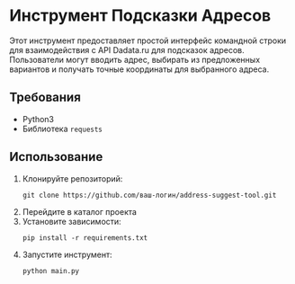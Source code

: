 # Инструмент Подсказки Адресов

Этот инструмент предоставляет простой интерфейс командной строки для взаимодействия с API Dadata.ru для подсказок адресов. Пользователи могут вводить адрес, выбирать из предложенных вариантов и получать точные координаты для выбранного адреса.

## Требования

- Python3
- Библиотека `requests`

## Использование

1. Клонируйте репозиторий:
   ```
   git clone https://github.com/ваш-логин/address-suggest-tool.git
   ```
2. Перейдите в каталог проекта
3. Установите зависимости:
   ```
   pip install -r requirements.txt
   ```
4. Запустите инструмент:
   ```
   python main.py
   ```
   
